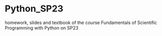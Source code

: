 # Python_SP23
homework, slides and textbook of the course Fundamentals of Scientific Programming with Python on SP23
